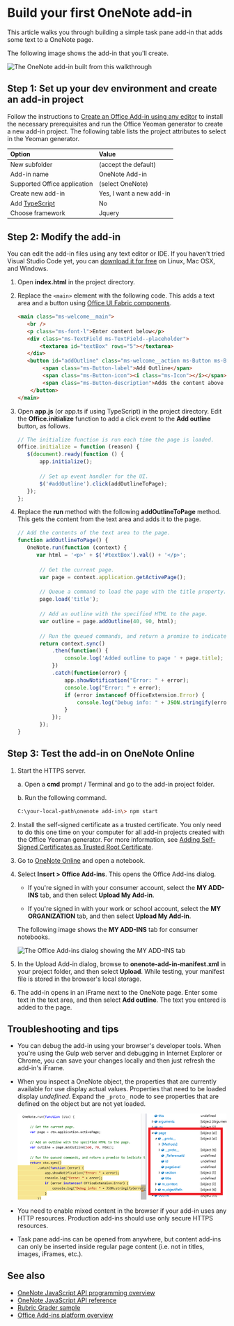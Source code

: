 # Build your first OneNote add-in

This article walks you through building a simple task pane add-in that adds some text to a OneNote page.

The following image shows the add-in that you'll create.

![The OneNote add-in built from this walkthrough](../images/onenote-first-add-in.png)

<a name="setup"></a>
## Step 1: Set up your dev environment and create an add-in project

Follow the instructions to [Create an Office Add-in using any editor](../get-started/create-an-office-add-in-using-any-editor.md) to install the necessary prerequisites and run the Office Yeoman generator to create a new add-in project. The following table lists  the project attributes to select in the Yeoman generator.

| Option | Value |
|:------|:------|
| New subfolder | (accept the default) |
| Add-in name | OneNote Add-in |
| Supported Office application | (select OneNote) |
| Create new add-in | Yes, I want a new add-in |
| Add [TypeScript](https://www.typescriptlang.org/) | No |
| Choose framework | Jquery |

<a name="develop"></a>
## Step 2: Modify the add-in

You can edit the add-in files using any text editor or IDE. If you haven't tried Visual Studio Code yet, you can [download it for free](https://code.visualstudio.com/) on Linux, Mac OSX, and Windows.

1. Open **index.html** in the project directory. 

2. Replace the `<main>` element with the following code. This adds a text area and a button using [Office UI Fabric components](http://dev.office.com/fabric/components).

      ```html
      <main class="ms-welcome__main">
         <br />
         <p class="ms-font-l">Enter content below</p>
         <div class="ms-TextField ms-TextField--placeholder">
             <textarea id="textBox" rows="5"></textarea>
         </div>
         <button id="addOutline" class="ms-welcome__action ms-Button ms-Button--hero ms-u-slideUpIn20">
              <span class="ms-Button-label">Add Outline</span>
              <span class="ms-Button-icon"><i class="ms-Icon"></i></span>
              <span class="ms-Button-description">Adds the content above to the current page.</span>
          </button>
      </main>
      ```

3. Open **app.js** (or app.ts if using TypeScript) in the project directory. Edit the **Office.initialize** function to add a click event to the **Add outline** button, as follows.

      ```js
      // The initialize function is run each time the page is loaded.
      Office.initialize = function (reason) {
         $(document).ready(function () {
             app.initialize();

             // Set up event handler for the UI.
             $('#addOutline').click(addOutlineToPage);
         });
      };
      ```
 
4. Replace the **run** method with the following **addOutlineToPage** method. This gets the content from the text area and adds it to the page.

      ```js
      // Add the contents of the text area to the page.
      function addOutlineToPage() {        
         OneNote.run(function (context) {
            var html = '<p>' + $('#textBox').val() + '</p>';

             // Get the current page.
             var page = context.application.getActivePage();

             // Queue a command to load the page with the title property.             
             page.load('title'); 

             // Add an outline with the specified HTML to the page.
             var outline = page.addOutline(40, 90, html);

             // Run the queued commands, and return a promise to indicate task completion.
             return context.sync()
                 .then(function() {
                     console.log('Added outline to page ' + page.title);
                 })
                 .catch(function(error) {
                     app.showNotification("Error: " + error); 
                     console.log("Error: " + error); 
                     if (error instanceof OfficeExtension.Error) { 
                         console.log("Debug info: " + JSON.stringify(error.debugInfo)); 
                     } 
                 }); 
             });
      }
      ```

<a name="test"></a>
## Step 3: Test the add-in on OneNote Online

1. Start the HTTPS server.  

   a. Open a **cmd** prompt / Terminal and go to the add-in project folder. 

   b. Run the following command.

      ```bash
      C:\your-local-path\onenote add-in\> npm start
      ```
2. Install the self-signed certificate as a trusted certificate. You only need to do this one time on your computer for all add-in projects created with the Office Yeoman generator. For more information, see [Adding Self-Signed Certificates as Trusted Root Certificate](https://github.com/OfficeDev/generator-office/blob/master/src/docs/ssl.md).

3. Go to [OneNote Online](https://www.onenote.com/notebooks) and open a notebook.

4. Select **Insert > Office Add-ins**. This opens the Office Add-ins dialog.

   - If you're signed in with your consumer account, select the **MY ADD-INS** tab, and then select **Upload My Add-in**.

   - If you're signed in with your work or school account, select the **MY ORGANIZATION** tab, and then select **Upload My Add-in**. 
  
   The following image shows the **MY ADD-INS** tab for consumer notebooks.

   <img alt="The Office Add-ins dialog showing the MY ADD-INS tab" src="../images/onenote-office-add-ins-dialog.png" width="500">

5. In the Upload Add-in dialog, browse to **onenote-add-in-manifest.xml** in your project folder, and then select **Upload**. While testing, your manifest file is stored in the browser's local storage.

6. The add-in opens in an iFrame next to the OneNote page. Enter some text in the text area, and then select **Add outline**. The text you entered is added to the page. 

## Troubleshooting and tips

- You can debug the add-in using your browser's developer tools. When you're using the Gulp web server and debugging in Internet Explorer or Chrome, you can save your changes locally and then just refresh the add-in's iFrame.

- When you inspect a OneNote object, the properties that are currently available for use display actual values. Properties that need to be loaded display *undefined*. Expand the `_proto_` node to see properties that are defined on the object but are not yet loaded.

   ![Unloaded OneNote object in the debugger](../images/onenote-debug.png)

- You need to enable mixed content in the browser if your add-in uses any HTTP resources. Production add-ins should use only secure HTTPS resources.

- Task pane add-ins can be opened from anywhere, but content add-ins can only be inserted inside regular page content (i.e. not in titles, images, iFrames, etc.). 

## See also

- [OneNote JavaScript API programming overview](../onenote/onenote-add-ins-programming-overview.md)
- [OneNote JavaScript API reference](https://dev.office.com/reference/add-ins/onenote/onenote-add-ins-javascript-reference)
- [Rubric Grader sample](https://github.com/OfficeDev/OneNote-Add-in-Rubric-Grader)
- [Office Add-ins platform overview](../overview/office-add-ins.md)